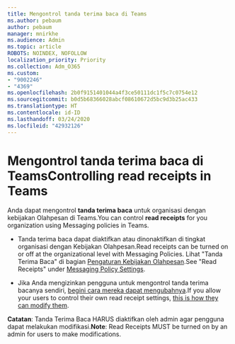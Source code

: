 ```yaml
---
title: Mengontrol tanda terima baca di Teams
ms.author: pebaum
author: pebaum
manager: mnirkhe
ms.audience: Admin
ms.topic: article
ROBOTS: NOINDEX, NOFOLLOW
localization_priority: Priority
ms.collection: Adm_O365
ms.custom:
- "9002246"
- "4369"
ms.openlocfilehash: 2b0f9151401044a4f3ce50111dc1f5c7c0754e12
ms.sourcegitcommit: b0d5b68366028abcf08610672d5bc9d3b25ac433
ms.translationtype: HT
ms.contentlocale: id-ID
ms.lasthandoff: 03/24/2020
ms.locfileid: "42932126"
---
```

# <a name="controlling-read-receipts-in-teams"></a><span data-ttu-id="a2bb4-102">Mengontrol tanda terima baca di Teams</span><span class="sxs-lookup"><span data-stu-id="a2bb4-102">Controlling read receipts in Teams</span></span>

<span data-ttu-id="a2bb4-103">Anda dapat mengontrol **tanda terima baca** untuk organisasi dengan kebijakan Olahpesan di Teams.</span><span class="sxs-lookup"><span data-stu-id="a2bb4-103">You can control **read receipts** for you organization using Messaging policies in Teams.</span></span>

- <span data-ttu-id="a2bb4-104">Tanda terima baca dapat diaktifkan atau dinonaktifkan di tingkat organisasi dengan Kebijakan Olahpesan.</span><span class="sxs-lookup"><span data-stu-id="a2bb4-104">Read receipts can be turned on or off at the organizational level with Messaging Policies.</span></span> <span data-ttu-id="a2bb4-105">Lihat "Tanda Terima Baca" di bagian [Pengaturan Kebijakan Olahpesan](https://docs.microsoft.com/microsoftteams/messaging-policies-in-teams#messaging-policy-settings).</span><span class="sxs-lookup"><span data-stu-id="a2bb4-105">See "Read Receipts" under [Messaging Policy Settings](https://docs.microsoft.com/microsoftteams/messaging-policies-in-teams#messaging-policy-settings).</span></span>

- <span data-ttu-id="a2bb4-106">Jika Anda mengizinkan pengguna untuk mengontrol tanda terima bacanya sendiri, [begini cara mereka dapat mengubahnya](https://docs.microsoft.com/microsoftteams/messaging-policies-in-teams#messaging-policy-settings).</span><span class="sxs-lookup"><span data-stu-id="a2bb4-106">If you allow your users to control their own read receipt settings, [this is how they can modify them](https://docs.microsoft.com/microsoftteams/messaging-policies-in-teams#messaging-policy-settings).</span></span> 

<span data-ttu-id="a2bb4-107">**Catatan**: Tanda Terima Baca HARUS diaktifkan oleh admin agar pengguna dapat melakukan modifikasi.</span><span class="sxs-lookup"><span data-stu-id="a2bb4-107">**Note**: Read Receipts MUST be turned on by an admin for users to make modifications.</span></span>
